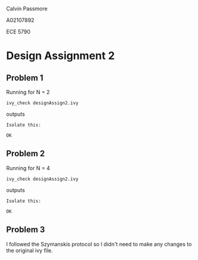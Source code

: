 Calvin Passmore

A02107892

ECE 5790

# Design Assignment 2

## Problem 1

Running for N = 2

    ivy_check designAssign2.ivy

outputs

    Isolate this:

    OK


## Problem 2

Running for N = 4

    ivy_check designAssign2.ivy

outputs

    Isolate this:

    OK

## Problem 3
I followed the Szymanskis protocol so I didn't need to make any changes to the original ivy file.